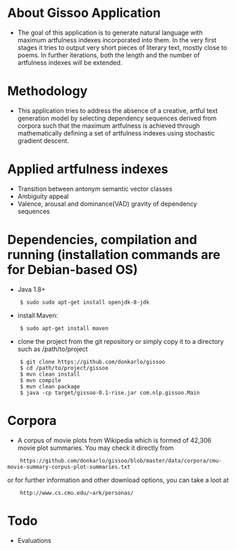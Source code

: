 # About Gissoo Application
 * The goal of this application is to generate natural language with maximum artfulness indexes incorporated into them. In the very first stages it tries to output very short pieces of literary text, mostly close to poems. In further iterations, both the length and the number of artfulness indexes will be extended. 

# Methodology
 * This application tries to address the absence of a creative, artful text generation model by selecting dependency sequences derived from corpora such that the maximum artfulness is achieved through mathematically defining a set of artfulness indexes using stochastic gradient descent.
 # Applied artfulness indexes
  * Transition between antonym semantic vector classes
  * Ambiguity appeal
  * Valence, arousal and dominance(VAD) gravity of dependency sequences  

# Dependencies, compilation and running (installation commands are for Debian-based OS)
 * Java 1.8+
```
    $ sudo sudo apt-get install openjdk-8-jdk
```
 * install Maven:
```
    $ sudo apt-get install maven
```
 * clone the project from the git repository or simply copy it to a directory such as /path/to/project    
```
    $ git clone https://github.com/donkarlo/gissoo
    $ cd /path/to/project/gissoo
    $ mvn clean install
    $ mvn compile
    $ mvn clean package
    $ java -cp target/gissoo-0.1-rise.jar com.nlp.gissoo.Main
 ```

# Corpora
 * A corpus of movie plots from Wikipedia which is formed of 42,306 movie plot summaries. You may check it directly from 
```
    https://github.com/donkarlo/gissoo/blob/master/data/corpora/cmu-movie-summary-corpus-plot-summaries.txt
```
or for further information and other download options, you can take a loot at 
```
    http://www.cs.cmu.edu/~ark/personas/
```

# Todo
 * Evaluations
